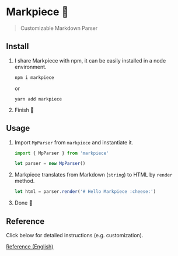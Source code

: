 Markpiece :cheese:
==================

> Customizable Markdown Parser


Install
-------
1. I share Markpiece with npm, it can be easily installed in a node environment.
    ```
    npm i markpiece
    ```

    or

    ```
    yarn add markpiece
    ```

1. Finish :tada:


Usage
-----
1. Import `MpParser` from `markpiece` and instantiate it.
    ``` typescript
    import { MpParser } from 'markpiece'
    
    let parser = new MpParser()
    ```

1. Markpiece translates from Markdown (`string`) to HTML by `render` method.
    ``` typescript
    let html = parser.render('# Hello Markpiece :cheese:')
    ```

1. Done :tada:


Reference
---------
Click below for detailed instructions (e.g. customization).

[Reference (English)](https://folklore.icu/markpiece/ref/en/)